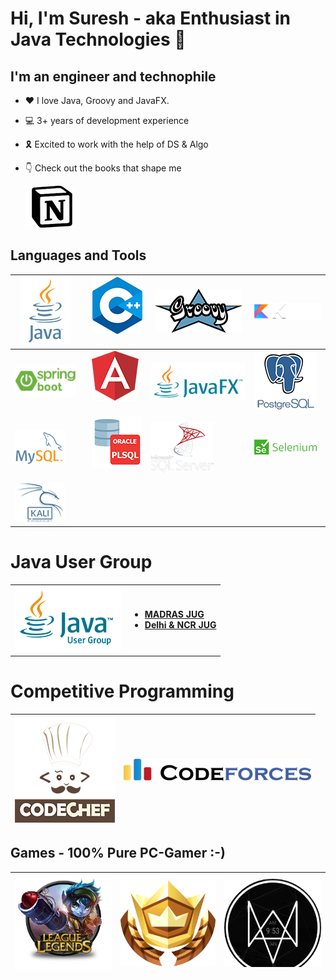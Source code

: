 # Hi, I'm Suresh - aka Enthusiast in Java Technologies 👋 

## I'm an engineer and technophile


- :heart: I love Java, Groovy and JavaFX. 
- :computer: 3+ years of development experience
- 🎗️ Excited to work with the help of DS & Algo
- :point_down: Check out the books that shape me

  [![bookshelf-alt][bookshelf]][bookshelf-url]
## Languages and Tools

| [![java-alt][java]][java-url]     | &nbsp;&nbsp;&nbsp;[![cpp-alt][cpp]][cpp-url]&nbsp;&nbsp;&nbsp;       | [![groovy-alt][groovy]][groovy-url]         | [![kotlin-alt][kotlin]][kotlin-url]            |
|-----------------------------------|----------------------------------------|---------------------------------------------|------------------------------------------------|
| ![spring-boot-alt][spring-boot]   | &nbsp;&nbsp;&nbsp;[![angular-alt][angular]][angular-url]&nbsp;&nbsp;&nbsp; | [![javafx-alt][javafx]][javafx-url]         | [![postgresql-alt][postgresql]][postgresql-url] |
| [![mysql-alt][mysql]][mysql-url]  | &nbsp;&nbsp;&nbsp;[![plsql-alt][plsql]][plsql-url]&nbsp;&nbsp;&nbsp;       | [![sqlserver-alt][sqlserver]][sqlserver-url] | [![selenium-alt][selenium]][selenium-url]      |
|[![kali-alt][kali]][kali-url] |
<!------------------->
# Java User Group
<!--
| ![jug-alt][jug] |
- MADRAS JUG 
- Delhi & NCR JUG
-->
<table>
  <tr>
    <td> <img src ="img/jug.png" alt="JAVA-USER-GROUP"> </td>
    <td>
      <b>
        <ul>
            <li> <a href="https://www.meetup.com/madrasjug/">MADRAS JUG </a> 
            <li> <a href="https://www.meetup.com/delhi-ncr-jug/"> Delhi & NCR JUG </a>
        </ul>
      </b>
    </td>
  </tr>
</table>

<!------------------->
# Competitive Programming

| [![codechef-alt][codechef]][codechef-url] | [![codeforce-alt][codeforce]][codeforce-url] |
|-------------------------------------------|--------------------------------------------|

## Games - 100% Pure PC-Gamer :-)


| [![league-alt][league]][league-url] | [![fortnite-alt][fortnite]][fortnite-url]   | [![watchdogs2-alt][watchdogs2]][watchdogs2-url] |
|-------------------------------------|---------------------------------------------|-------------------------------------------------|


[java]: img/java.png
[java-alt]: Java
[java-url]: https://www.oracle.com/java/

[cpp]: img/cpp.png
[cpp-alt]: C++
[cpp-url]: https://isocpp.org/

[groovy]: img/groovy.png
[groovy-alt]: Groovy
[groovy-url]: https://groovy-lang.org/

[javafx]: img/javafx.png
[javafx-alt]: Java-FX
[javafx-url]: https://openjfx.io/

[mysql]: img/mysql.png
[mysql-alt]: MySQL
[mysql-url]: https://www.mysql.com/

[plsql]: img/pl_sql.png
[plsql-alt]: PL-SQL
[plsql-url]: https://www.oracle.com/database/technologies/appdev/plsql.html

[sqlserver]: img/sqlserver.png
[sqlserver-alt]: Java
[sqlserver-url]: https://www.microsoft.com/en-us/sql-server/sql-server-2019

[html]: img/html.png
[html-alt]: HTML

[kali]: img/kali-linux.png
[kali-alt]: Kali-Linux
[kali-url]: https://www.kali.org/

[git]: img/git.png
[git-alt]: Git
[git-url]: https://git-scm.com/

[tomcat]: img/tomcat.png
[tomcat-alt]: Tomcat
[tomcat-url]: https://tomcat.apache.org/

[gradle]: img/gradle.png
[gradle-alt]: Gradle
[gradle-url]: https://gradle.org/


[league]: img/league.png
[league-alt]: League_of_Legends
[league-url]: https://tracker.gg/lol/profile/riot/Suresh%23014

[fortnite]: img/fortnite.png
[fortnite-alt]: Fortnite
[fortnite-url]: https://www.epicgames.com/fortnite/en-US/home

[watchdogs2]: img/watchdogs2.png
[watchdogs2-alt]: Watch_Dogs-2
[watchdogs2-url]: https://www.ubisoft.com/en-us/game/watch-dogs/watch-dogs-2

[bookshelf]: img/notion.png
[bookshelf-alt]: Suresh's_Bookshelf
[bookshelf-url]: https://cmsk-jav.notion.site/bbb2932cb2cc4c69a0e77dea49842d82?v=2cc18d01f0ac4e14b4d81bfda755794c

[jug]: img/jug.png
[jug-alt]: Java-user-Group

[codechef]: img/codechef.png
[codechef-alt]: Codechef
[codechef-url]: https://www.codechef.com/users/Suresh001

[codeforce]: img/codeforce.png
[codeforce-alt]: Codeforce
[codeforce-url]: https://codeforces.com/profile/Suresh001

[spring-boot]: img/spring-boot.png
[spring-boot-alt]: Spring-Boot
[spring-boot-url]: https://spring.io/projects/spring-boot

[angular]: img/angular.png
[angular-alt]: Angular
[angular-url]: https://angular.io/

[postgresql]: img/postgresql.png
[postgresql-alt]: Postgresql
[postgresql-url]: https://www.postgresql.org/

[selenium]: img/selenium.png
[selenium-alt]: Selenium
[selenium-url]: https://www.selenium.dev/

[kotlin]: img/kotlin.png
[kotlin-alt]: Kotlin
[kotlin-url]: https://kotlinlang.org/

